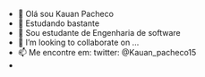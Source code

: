 - 👋 Olá sou Kauan Pacheco 
- 👀 Estudando bastante
- 🌱 Sou estudante de Engenharia de software 
- 💞️ I’m looking to collaborate on ...
- 📫 Me encontre em: twitter: @Kauan_pacheco15
- 

<!---
5porcento/5porcento is a ✨ special ✨ repository because its `README.md` (this file) appears on your GitHub profile.
You can click the Preview link to take a look at your changes.
--->
